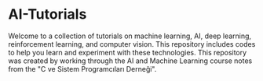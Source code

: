 # AI-Tutorials
Welcome to a collection of tutorials on machine learning, AI, deep learning, reinforcement learning, and computer vision. This repository includes codes to help you learn and experiment with these technologies. This repository was created by working through the AI and Machine Learning course notes from the "C ve Sistem Programcıları Derneği".

